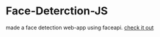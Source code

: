 # Face-Deterction-JS
made a face detection web-app using faceapi.
[check it out](https://sushantsharma08.github.io/Face-Deterction-JS/index)

